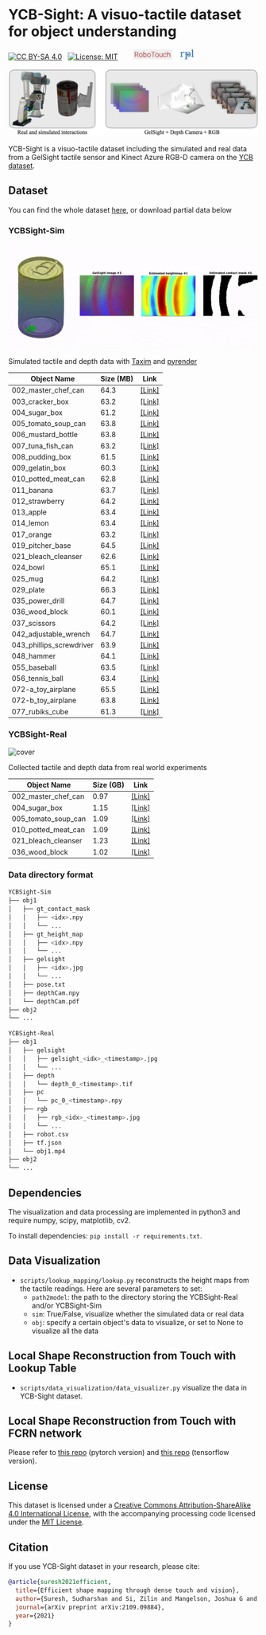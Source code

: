 # **YCB-Sight**: A visuo-tactile dataset for object understanding

[![CC BY-SA 4.0][cc-by-sa-shield]][cc-by-sa] &nbsp; [![License: MIT](https://img.shields.io/badge/License-MIT-yellow.svg)](https://opensource.org/licenses/MIT) &nbsp;&nbsp;&nbsp;&nbsp;&nbsp;&nbsp; <img height="20" src="media/robotouch.png" alt="Robotouch-logo" /> &nbsp;&nbsp; <img height="20" src="media/rpl.png" alt="RPL-logo" /> 

[cc-by-sa]: http://creativecommons.org/licenses/by-sa/4.0/
[cc-by-sa-shield]: https://img.shields.io/badge/License-CC%20BY--SA%204.0-lightgrey.svg


![cover](/media/YCBSight.png)

YCB-Sight is a visuo-tactile dataset including the simulated and real data from a GelSight tactile sensor and Kinect Azure RGB-D camera on the [YCB dataset](https://www.ycbbenchmarks.com).

## Dataset
You can find the whole dataset [here](https://drive.google.com/drive/folders/17BPST4biGzduVtoCUBswOmkISqNh1srI?usp=sharing), or download partial data below

### YCBSight-Sim

![cover](/media/YCBSight-sim.gif)

Simulated tactile and depth data with [Taxim](https://github.com/CMURoboTouch/Taxim) and [pyrender](https://github.com/mmatl/pyrender)

| Object Name |  Size (MB) | Link |
| -- | -- |  -- |
| 002_master_chef_can |  64.3  | [[Link]](https://drive.google.com/file/d/1XD3nrd4gKf74ljJKt_StGrUCads2OKom/view?usp=sharing) |
| 003_cracker_box |  63.2  | [[Link]](https://drive.google.com/file/d/1nFePHk4CCHT0o31aNIivueqM8zWoQXXW/view?usp=sharing) |
| 004_sugar_box |  61.2  | [[Link]](https://drive.google.com/file/d/1-l7U06Puh47WBL6FvDtOvttBF0qkkCJm/view?usp=sharing) |
| 005_tomato_soup_can |  63.8  | [[Link]](https://drive.google.com/file/d/1WcSEomKsUNSQMOscxRkC14opf2PA9dxO/view?usp=sharing) |
| 006_mustard_bottle |  63.8  | [[Link]](https://drive.google.com/file/d/1o-qZh8bU65cHKcBY18iFXlMyUiPulkyN/view?usp=sharing) |
| 007_tuna_fish_can |  63.2  | [[Link]](https://drive.google.com/file/d/1qI1RufCRG_UkepDflnStQVg085nFzZNJ/view?usp=sharing) |
| 008_pudding_box |  61.5  | [[Link]](https://drive.google.com/file/d/1AWhCIf2WYIVVnxlL2eL0DXRP60IHRTKh/view?usp=sharing) |
| 009_gelatin_box |  60.3  | [[Link]](https://drive.google.com/file/d/1eRBESy4wxIKbGD1d-SZrCuYBlh9Ukfdf/view?usp=sharing) |
| 010_potted_meat_can |  62.8  | [[Link]](https://drive.google.com/file/d/1UtiJM-PtXa5OGErGIC4M60zpHlb4XM5d/view?usp=sharing) |
| 011_banana |  63.7  | [[Link]](https://drive.google.com/file/d/1pSNc9f_b7akubCMHkn572qloV4FnU9Fd/view?usp=sharing) |
| 012_strawberry |  64.2  | [[Link]](https://drive.google.com/file/d/10bQiES46hooZrPw5MaUMXvfeaSQxcVva/view?usp=sharing) |
| 013_apple |  63.4  | [[Link]](https://drive.google.com/file/d/1OSt_RFXQo-ad5jAIxaHeDeUxRBhO-hNw/view?usp=sharing) |
| 014_lemon |  63.4  | [[Link]](https://drive.google.com/file/d/1_XL0YKCwQUQWrFt9XMjdNcaqh9ss6Fdp/view?usp=sharing) |
| 017_orange |  63.2  | [[Link]](https://drive.google.com/file/d/17YrIXvepLBlh9RQSexNdDwR3L78NoG39/view?usp=sharing) |
| 019_pitcher_base |  64.5  | [[Link]](https://drive.google.com/file/d/1YYlTtBVNQ8uEUtAhxH_wTkokimK-SRQK/view?usp=sharing) |
| 021_bleach_cleanser |  62.6  | [[Link]](https://drive.google.com/file/d/1FwlqJG9prxv7qsaAWJk7SZsDRx_OjL0l/view?usp=sharing) |
| 024_bowl |  65.1  | [[Link]](https://drive.google.com/file/d/1w1ybTkEPAnq5UTbMzwXGZBqikMbggIoK/view?usp=sharing) |
| 025_mug |  64.2  | [[Link]](https://drive.google.com/file/d/1dqXYqCcImpFzxox9XKA_LONVJz7gswIZ/view?usp=sharing) |
| 029_plate |  66.3  | [[Link]](https://drive.google.com/file/d/1KKdWX4z0HGvt_bfcLM_peBqCtowbsyVh/view?usp=sharing) |
| 035_power_drill |  64.7  | [[Link]](https://drive.google.com/file/d/1gOOzuZIgbgprzOQYZz_pNilHN0miO3xT/view?usp=sharing) |
| 036_wood_block |  60.1  | [[Link]](https://drive.google.com/file/d/1dZjTRx-gB_mUYZeS0juJ3e6nnwjor7Or/view?usp=sharing) |
| 037_scissors |  64.2  | [[Link]](https://drive.google.com/file/d/1KDOxdqPMDH3_JXenwkZLntulV8yOIZxN/view?usp=sharing) |
| 042_adjustable_wrench |  64.7  | [[Link]](https://drive.google.com/file/d/1Vv7qCiT0Ac8wBEW67FTF836sB3ZO9jGw/view?usp=sharing) |
| 043_phillips_screwdriver |  63.9  | [[Link]](https://drive.google.com/file/d/13HdgVl17iEu78ZNgOyPy4QnXH4uS6UAA/view?usp=sharing) |
| 048_hammer |  64.1  | [[Link]](https://drive.google.com/file/d/1pgEufbUhlcKOA7-LhjICdL1dEsrwtJyB/view?usp=sharing) |
| 055_baseball |  63.5  | [[Link]](https://drive.google.com/file/d/1x01Jh_7WQNr5o2oUfhvnoLzK91r0wd2c/view?usp=sharing) |
| 056_tennis_ball |  63.4  | [[Link]](https://drive.google.com/file/d/12Jp_A-uHZ9DwXuxR03uAuZyOlXX7E59T/view?usp=sharing) |
| 072-a_toy_airplane |  65.5  | [[Link]](https://drive.google.com/file/d/14IWMKCpcBp7dA_oruiRmVD8DQ5hiSl1S/view?usp=sharing) |
| 072-b_toy_airplane |  63.8  | [[Link]](https://drive.google.com/file/d/1HcbQCpZllofE_VSqhyQscUq74335nWz7/view?usp=sharing) |
| 077_rubiks_cube |  61.3  | [[Link]](https://drive.google.com/file/d/1kpvxRrcCvKx_SaBcJWVS9KghLbQEkdxZ/view?usp=sharing) |


### YCBSight-Real

![cover](/media/YCBSight-real.gif)

Collected tactile and depth data from real world experiments

| Object Name |  Size (GB) | Link |
| -- | -- |  -- |
| 002_master_chef_can |  0.97  | [[Link]](https://drive.google.com/file/d/1ZfwuXom_ngccnyox-ud4b-pOa1zMw-Wr/view?usp=sharing) |
| 004_sugar_box |  1.15  | [[Link]](https://drive.google.com/file/d/1ZAZ4y2pCI7YWOSx5VI7tNlJ2EJpZy1F2/view?usp=sharing) |
| 005_tomato_soup_can |  1.09  | [[Link]](https://drive.google.com/file/d/1tCoHd7qf4AAXWMfLCRecpnimJcz52sRv/view?usp=sharing) |
| 010_potted_meat_can |  1.09  | [[Link]](https://drive.google.com/file/d/1VNQyOW1ooBClp4QogJJqh7SHN2zGCq1E/view?usp=sharing) |
| 021_bleach_cleanser |  1.23  | [[Link]](https://drive.google.com/file/d/1HVTtGYX_Doj_xk_TIyFEd82njQ1DhA8a/view?usp=sharing) |
| 036_wood_block |  1.02  | [[Link]](https://drive.google.com/file/d/1Hdab1i4UHrkUAJ5RtDigpMHfx868aOtD/view?usp=sharing) |

### Data directory format
```bash
YCBSight-Sim
├── obj1
│   ├── gt_contact_mask
│   │   ├── <idx>.npy
│   │   └── ...
│   ├── gt_height_map
│   │   ├── <idx>.npy
│   │   └── ...
│   ├── gelsight
│   │   ├── <idx>.jpg
│   │   └── ...
│   ├── pose.txt
│   ├── depthCam.npy
│   └── depthCam.pdf
├── obj2
└── ...
```
```bash
YCBSight-Real
├── obj1
│   ├── gelsight
│   │   ├── gelsight_<idx>_<timestamp>.jpg
│   │   └── ...
│   ├── depth
│   │   └── depth_0_<timestamp>.tif
│   ├── pc
│   │   └── pc_0_<timestamp>.npy
│   ├── rgb
│   │   ├── rgb_<idx>_<timestamp>.jpg
│   │   └── ...
│   ├── robot.csv
│   ├── tf.json
│   └── obj1.mp4
├── obj2
└── ...
```

## Dependencies
The visualization and data processing are implemented in python3 and require numpy, scipy, matplotlib, cv2.

To install dependencies: `pip install -r requirements.txt`.

## Data Visualization
- `scripts/lookup_mapping/lookup.py` reconstructs the height maps from the tactile readings. Here are several parameters to set:
    - `path2model`: the path to the directory storing the YCBSight-Real and/or YCBSight-Sim
    - `sim`: True/False, visualize whether the simulated data or real data
    - `obj`: specify a certain object's data to visualize, or set to None to visualize all the data

## Local Shape Reconstruction from Touch with Lookup Table
- `scripts/data_visualization/data_visualizer.py` visualize the data in YCB-Sight dataset.

## Local Shape Reconstruction from Touch with FCRN network
Please refer to [this repo](https://github.com/XPFly1989/FCRN) (pytorch version) and [this repo](https://github.com/iro-cp/FCRN-DepthPrediction) (tensorflow version).

## License
This dataset is licensed under a
[Creative Commons Attribution-ShareAlike 4.0 International License][cc-by-sa], with the accompanying processing code licensed under the [MIT License](https://opensource.org/licenses/MIT). 

## Citation
If you use YCB-Sight dataset in your research, please cite:
```BibTeX
@article{suresh2021efficient,
  title={Efficient shape mapping through dense touch and vision},
  author={Suresh, Sudharshan and Si, Zilin and Mangelson, Joshua G and Yuan, Wenzhen and Kaess, Michael},
  journal={arXiv preprint arXiv:2109.09884},
  year={2021}
}
```
